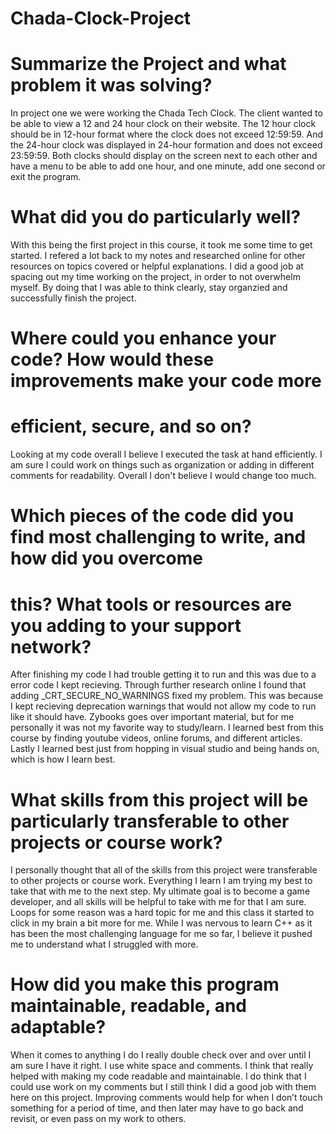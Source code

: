 # Chada-Clock-Project

# Summarize the Project and what problem it was solving?
In project one we were working the Chada Tech Clock. The client wanted to be able to
view a 12 and 24 hour clock on their website. The 12 hour clock should be in 12-hour format
where the clock does not exceed 12:59:59. And the 24-hour clock was displayed in 24-hour
formation and does not exceed 23:59:59. Both clocks should display on the screen next to each
other and have a menu to be able to add one hour, and one minute, add one second or exit the
program.
# What did you do particularly well?
With this being the first project in this course, it took me some time to get started. I refered a lot back to my notes and researched online for other resources on topics covered or helpful explanations. I did a good job at spacing out my time working on the project, in order to not overwhelm myself. By doing that I was able to think clearly, stay organzied and successfully finish the project. 
# Where could you enhance your code? How would these improvements make your code more
# efficient, secure, and so on?
Looking at my code overall I believe I executed the task at hand efficiently. I am sure I could work on things such as organization or adding in different comments for readability. Overall I don't believe I would change too much.
# Which pieces of the code did you find most challenging to write, and how did you overcome
# this? What tools or resources are you adding to your support network?
After finishing my code I had trouble getting it to run and this was due to a error code I kept recieving. Through further research online I found that adding _CRT_SECURE_NO_WARNINGS fixed my problem. This was because I kept recieving deprecation warnings that would not allow my code to run like it should have. Zybooks goes over important material, but for me personally it was not my favorite way to study/learn. I learned best from this course by finding youtube videos, online forums, and different articles. Lastly I learned best just from hopping in visual studio and being hands on, which is how I learn best. 
# What skills from this project will be particularly transferable to other projects or course work?
I personally thought that all of the skills from this project were transferable to other projects or course work. Everything I learn I am trying my best to take that with me to the next step. My ultimate goal is to become a game developer, and all skills will be helpful to take with me for that I am sure. Loops for some reason was a hard topic for me and this class it started to click in my brain a bit more for me. While I was nervous to learn C++ as it has been the most challenging language for me so far, I believe it pushed me to understand what I struggled with more. 
# How did you make this program maintainable, readable, and adaptable?
When it comes to anything I do I really double check over and over until I am sure I have it right. I use white space and comments. I think that really helped with making my code
readable and maintainable. I do think that I could use work on my comments but I still think I did a good job with them here on this project. Improving comments would help for when
I don’t touch something for a period of time, and then later may have to go back and
revisit, or even pass on my work to others. 

